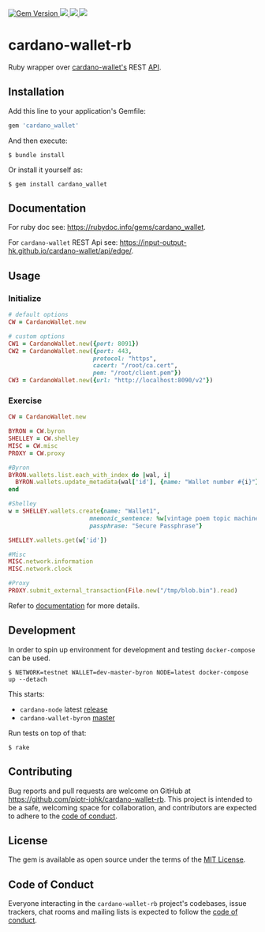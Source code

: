 <a href="https://badge.fury.io/rb/cardano_wallet">
  <img src="https://badge.fury.io/rb/cardano_wallet.svg" alt="Gem Version">
</a>
<a href="https://github.com/piotr-iohk/cardano-wallet-rb/releases">
  <img src="https://img.shields.io/github/release/piotr-iohk/cardano-wallet-rb.svg" />
</a>
<a href="https://codecov.io/gh/piotr-iohk/cardano-wallet-rb">
  <img src="https://codecov.io/gh/piotr-iohk/cardano-wallet-rb/branch/master/graph/badge.svg?token=OmUMUeyR21" />
</a>
<a href="https://github.com/piotr-iohk/cardano-wallet-rb/actions?query=workflow%3ATests">
  <img src="https://github.com/piotr-iohk/cardano-wallet-rb/workflows/Tests/badge.svg" />
</a>

# cardano-wallet-rb

Ruby wrapper over [cardano-wallet's](https://github.com/input-output-hk/cardano-wallet) REST [API](https://input-output-hk.github.io/cardano-wallet/api/edge/).

## Installation

Add this line to your application's Gemfile:

```ruby
gem 'cardano_wallet'
```

And then execute:

    $ bundle install

Or install it yourself as:

    $ gem install cardano_wallet

## Documentation

For ruby doc see: https://rubydoc.info/gems/cardano_wallet.

For `cardano-wallet` REST Api see: https://input-output-hk.github.io/cardano-wallet/api/edge/.

## Usage

### Initialize

```ruby
# default options
CW = CardanoWallet.new

# custom options
CW1 = CardanoWallet.new({port: 8091})
CW2 = CardanoWallet.new({port: 443,
                        protocol: "https",
                        cacert: "/root/ca.cert",
                        pem: "/root/client.pem"})
CW3 = CardanoWallet.new({url: "http://localhost:8090/v2"})
```

### Exercise
```ruby
CW = CardanoWallet.new

BYRON = CW.byron
SHELLEY = CW.shelley
MISC = CW.misc
PROXY = CW.proxy

#Byron
BYRON.wallets.list.each_with_index do |wal, i|
  BYRON.wallets.update_metadata(wal['id'], {name: "Wallet number #{i}"})
end

#Shelley
w = SHELLEY.wallets.create{name: "Wallet1",
                       mnemonic_sentence: %w[vintage poem topic machine hazard cement dune glimpse fix brief account badge mass silly business],
                       passphrase: "Secure Passphrase"}

SHELLEY.wallets.get(w['id'])

#Misc
MISC.network.information
MISC.network.clock

#Proxy
PROXY.submit_external_transaction(File.new("/tmp/blob.bin").read)
```

Refer to [documentation](https://rubydoc.info/gems/cardano_wallet) for more details.

## Development

In order to spin up environment for development and testing `docker-compose` can be used.

    $ NETWORK=testnet WALLET=dev-master-byron NODE=latest docker-compose up --detach

This starts:
  - `cardano-node` latest [release](https://github.com/input-output-hk/cardano-node/releases)
  - `cardano-wallet-byron` [master](https://github.com/input-output-hk/cardano-wallet)

Run tests on top of that:

    $ rake


## Contributing

Bug reports and pull requests are welcome on GitHub at https://github.com/piotr-iohk/cardano-wallet-rb. This project is intended to be a safe, welcoming space for collaboration, and contributors are expected to adhere to the [code of conduct](https://github.com/piotr-iohk/cardano-wallet-rb/blob/master/CODE_OF_CONDUCT.md).


## License

The gem is available as open source under the terms of the [MIT License](https://opensource.org/licenses/MIT).

## Code of Conduct

Everyone interacting in the `cardano-wallet-rb` project's codebases, issue trackers, chat rooms and mailing lists is expected to follow the [code of conduct](https://github.com/piotr-iohk/cardano-wallet-rb/blob/master/CODE_OF_CONDUCT.md).
